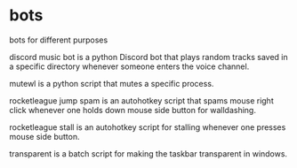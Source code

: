 # bots
bots for different purposes

discord music bot is a python Discord bot that plays random tracks saved in a specific directory whenever someone enters the voice channel.

mutewl is a python script that mutes a specific process.

rocketleague jump spam is an autohotkey script that spams mouse right click whenever one holds down mouse side button for walldashing.

rocketleague stall is an autohotkey script for stalling whenever one presses mouse side button.

transparent is a batch script for making the taskbar transparent in windows.
